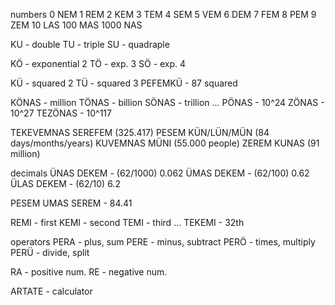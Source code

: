 numbers
0 NEM
1 REM
2 KEM
3 TEM
4 SEM
5 VEM
6 DEM
7 FEM
8 PEM
9 ZEM
10 LAS
100 MAS
1000 NAS

KU - double
TU - triple
SU - quadraple 

KÖ - exponential 2
TÖ - exp. 3
SÖ - exp. 4

KÜ - squared 2
TÜ - squared 3
PEFEMKÜ - 87 squared

KÖNAS - million
TÖNAS - billion
SÖNAS - trillion 
...
PÖNAS - 10^24
ZÖNAS - 10^27
TEZÖNAS - 10^117

TEKEVEMNAS SEREFEM (325.417)
PESEM KÜN/LÜN/MÜN (84 days/months/years)
KUVEMNAS MÜNI (55.000 people)
ZEREM KUNAS (91 million)


decimals
ÜNAS DEKEM - (62/1000) 0.062
ÜMAS DEKEM - (62/100) 0.62
ÜLAS DEKEM - (62/10) 6.2

PESEM UMAS SEREM - 84.41

REMI - first
KEMI - second
TEMI - third
...
TEKEMI - 32th


operators
PERA - plus, sum
PERE - minus, subtract
PERÖ - times, multiply
PERÜ - divide, split

RA - positive num.
RE - negative num.



ARTATE - calculator